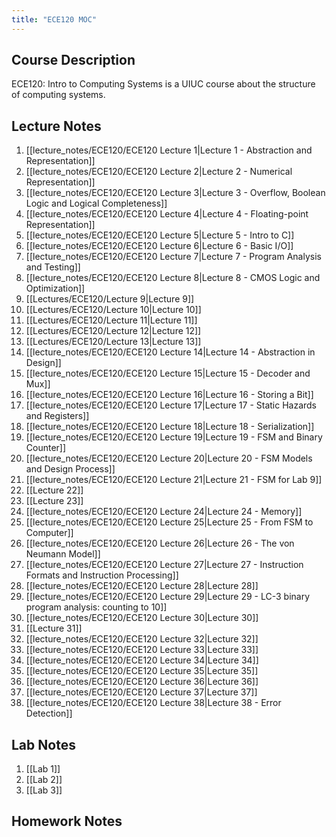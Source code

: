 ```yaml
---
title: "ECE120 MOC"
---
```

## Course Description
ECE120: Intro to Computing Systems is a UIUC course about the structure of computing systems.

## Lecture Notes
1. [[lecture_notes/ECE120/ECE120 Lecture 1|Lecture 1 - Abstraction and Representation]]
2. [[lecture_notes/ECE120/ECE120 Lecture 2|Lecture 2 - Numerical Representation]]
3. [[lecture_notes/ECE120/ECE120 Lecture 3|Lecture 3 - Overflow, Boolean Logic and Logical Completeness]]
4. [[lecture_notes/ECE120/ECE120 Lecture 4|Lecture 4 - Floating-point Representation]]
5. [[lecture_notes/ECE120/ECE120 Lecture 5|Lecture 5 - Intro to C]]
6. [[lecture_notes/ECE120/ECE120 Lecture 6|Lecture 6 - Basic I/O]]
7. [[lecture_notes/ECE120/ECE120 Lecture 7|Lecture 7 - Program Analysis and Testing]]
8. [[lecture_notes/ECE120/ECE120 Lecture 8|Lecture 8 - CMOS Logic and Optimization]]
9. [[Lectures/ECE120/Lecture 9|Lecture 9]]
10. [[Lectures/ECE120/Lecture 10|Lecture 10]]
11. [[Lectures/ECE120/Lecture 11|Lecture 11]]
12. [[Lectures/ECE120/Lecture 12|Lecture 12]]
13. [[Lectures/ECE120/Lecture 13|Lecture 13]]
14. [[lecture_notes/ECE120/ECE120 Lecture 14|Lecture 14 - Abstraction in Design]]
15. [[lecture_notes/ECE120/ECE120 Lecture 15|Lecture 15 - Decoder and Mux]]
16. [[lecture_notes/ECE120/ECE120 Lecture 16|Lecture 16 - Storing a Bit]]
17. [[lecture_notes/ECE120/ECE120 Lecture 17|Lecture 17 - Static Hazards and Registers]]
18. [[lecture_notes/ECE120/ECE120 Lecture 18|Lecture 18 - Serialization]]
19. [[lecture_notes/ECE120/ECE120 Lecture 19|Lecture 19 - FSM and Binary Counter]]
20. [[lecture_notes/ECE120/ECE120 Lecture 20|Lecture 20 - FSM Models and Design Process]]
21. [[lecture_notes/ECE120/ECE120 Lecture 21|Lecture 21 - FSM for Lab 9]]
22. [[Lecture 22]]
23. [[Lecture 23]]
24. [[lecture_notes/ECE120/ECE120 Lecture 24|Lecture 24 - Memory]]
25. [[lecture_notes/ECE120/ECE120 Lecture 25|Lecture 25 - From FSM to Computer]]
26. [[lecture_notes/ECE120/ECE120 Lecture 26|Lecture 26 - The von Neumann Model]]
27. [[lecture_notes/ECE120/ECE120 Lecture 27|Lecture 27 - Instruction Formats and Instruction Processing]]
28. [[lecture_notes/ECE120/ECE120 Lecture 28|Lecture 28]]
29. [[lecture_notes/ECE120/ECE120 Lecture 29|Lecture 29 - LC-3 binary program analysis: counting to 10]]
30. [[lecture_notes/ECE120/ECE120 Lecture 30|Lecture 30]]
31. [[Lecture 31]]
32. [[lecture_notes/ECE120/ECE120 Lecture 32|Lecture 32]]
33. [[lecture_notes/ECE120/ECE120 Lecture 33|Lecture 33]]
34. [[lecture_notes/ECE120/ECE120 Lecture 34|Lecture 34]]
35. [[lecture_notes/ECE120/ECE120 Lecture 35|Lecture 35]]
36. [[lecture_notes/ECE120/ECE120 Lecture 36|Lecture 36]]
37. [[lecture_notes/ECE120/ECE120 Lecture 37|Lecture 37]]
38. [[lecture_notes/ECE120/ECE120 Lecture 38|Lecture 38 - Error Detection]]

## Lab Notes
1. [[Lab 1]]
2. [[Lab 2]]
3. [[Lab 3]]

## Homework Notes
